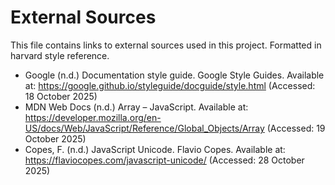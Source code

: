 # External Sources

This file contains links to external sources used in this project.
Formatted in harvard style reference.

- Google (n.d.) Documentation style guide. Google Style Guides. Available at: https://google.github.io/styleguide/docguide/style.html (Accessed: 18 October 2025)
- MDN Web Docs (n.d.) Array – JavaScript. Available at: https://developer.mozilla.org/en-US/docs/Web/JavaScript/Reference/Global_Objects/Array (Accessed: 19 October 2025)
- Copes, F. (n.d.) JavaScript Unicode. Flavio Copes. Available at: https://flaviocopes.com/javascript-unicode/ (Accessed: 28 October 2025)
